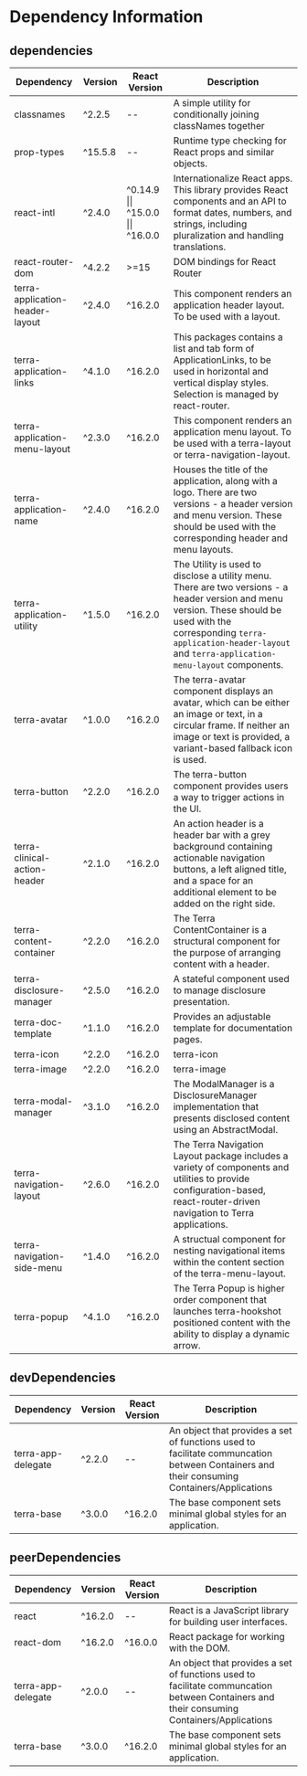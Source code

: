 # Dependency Information

## dependencies
| Dependency | Version | React Version | Description |
|-|-|-|-|
| classnames | ^2.2.5 | -- | A simple utility for conditionally joining classNames together |
| prop-types | ^15.5.8 | -- | Runtime type checking for React props and similar objects. |
| react-intl | ^2.4.0 | ^0.14.9 \|\| ^15.0.0 \|\| ^16.0.0 | Internationalize React apps. This library provides React components and an API to format dates, numbers, and strings, including pluralization and handling translations. |
| react-router-dom | ^4.2.2 | >=15 | DOM bindings for React Router |
| terra-application-header-layout | ^2.4.0 | ^16.2.0 | This component renders an application header layout. To be used with a layout. |
| terra-application-links | ^4.1.0 | ^16.2.0 | This packages contains a list and tab form of ApplicationLinks, to be used in horizontal and vertical display styles. Selection is managed by react-router. |
| terra-application-menu-layout | ^2.3.0 | ^16.2.0 | This component renders an application menu layout. To be used with a terra-layout or terra-navigation-layout. |
| terra-application-name | ^2.4.0 | ^16.2.0 | Houses the title of the application, along with a logo. There are two versions - a header version and menu version. These should be used with the corresponding header and menu layouts. |
| terra-application-utility | ^1.5.0 | ^16.2.0 | The Utility is used to disclose a utility menu. There are two versions - a header version and menu version. These should be used with the corresponding `terra-application-header-layout` and `terra-application-menu-layout` components. |
| terra-avatar | ^1.0.0 | ^16.2.0 | The terra-avatar component displays an avatar, which can be either an image or text, in a circular frame. If neither an image or text is provided, a variant-based fallback icon is used. |
| terra-button | ^2.2.0 | ^16.2.0 | The terra-button component provides users a way to trigger actions in the UI. |
| terra-clinical-action-header | ^2.1.0 | ^16.2.0 | An action header is a header bar with a grey background containing actionable navigation buttons, a left aligned title, and a space for an additional element to be added on the right side. |
| terra-content-container | ^2.2.0 | ^16.2.0 | The Terra ContentContainer is a structural component for the purpose of arranging content with a header. |
| terra-disclosure-manager | ^2.5.0 | ^16.2.0 | A stateful component used to manage disclosure presentation. |
| terra-doc-template | ^1.1.0 | ^16.2.0 | Provides an adjustable template for documentation pages. |
| terra-icon | ^2.2.0 | ^16.2.0 | terra-icon |
| terra-image | ^2.2.0 | ^16.2.0 | terra-image |
| terra-modal-manager | ^3.1.0 | ^16.2.0 | The ModalManager is a DisclosureManager implementation that presents disclosed content using an AbstractModal. |
| terra-navigation-layout | ^2.6.0 | ^16.2.0 | The Terra Navigation Layout package includes a variety of components and utilities to provide configuration-based, react-router-driven navigation to Terra applications. |
| terra-navigation-side-menu | ^1.4.0 | ^16.2.0 | A structual component for nesting navigational items within the content section of the terra-menu-layout. |
| terra-popup | ^4.1.0 | ^16.2.0 | The Terra Popup is higher order component that launches terra-hookshot positioned content with the ability to display a dynamic arrow. |

## devDependencies
| Dependency | Version | React Version | Description |
|-|-|-|-|
| terra-app-delegate | ^2.2.0 | -- | An object that provides a set of functions used to facilitate communcation between Containers and their consuming Containers/Applications |
| terra-base | ^3.0.0 | ^16.2.0 | The base component sets minimal global styles for an application. |

## peerDependencies
| Dependency | Version | React Version | Description |
|-|-|-|-|
| react | ^16.2.0 | -- | React is a JavaScript library for building user interfaces. |
| react-dom | ^16.2.0 | ^16.0.0 | React package for working with the DOM. |
| terra-app-delegate | ^2.0.0 | -- | An object that provides a set of functions used to facilitate communcation between Containers and their consuming Containers/Applications |
| terra-base | ^3.0.0 | ^16.2.0 | The base component sets minimal global styles for an application. |
